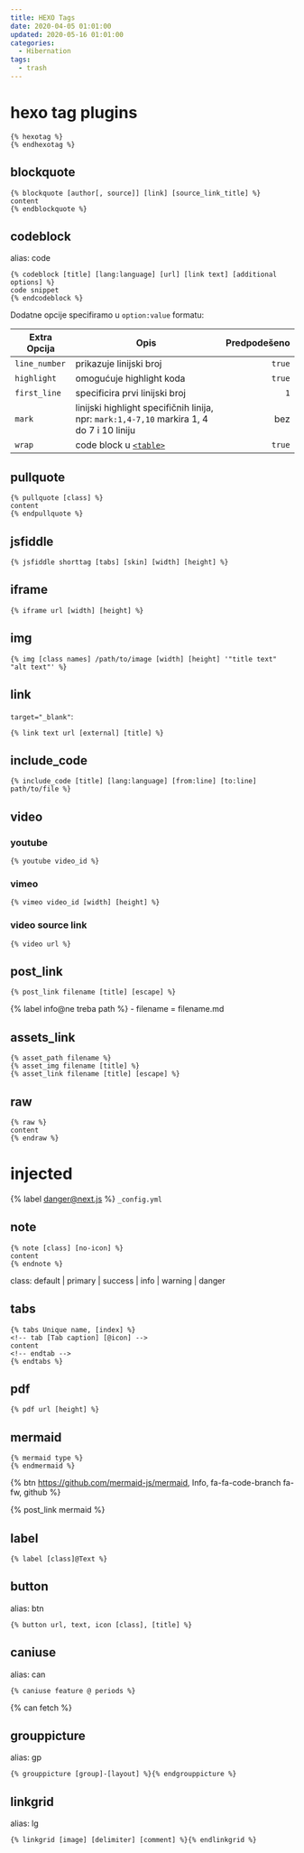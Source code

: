 ```yaml
---
title: HEXO Tags
date: 2020-04-05 01:01:00
updated: 2020-05-16 01:01:00
categories:
  - Hibernation
tags:
  - trash
---
```



# hexo tag plugins

```
{% hexotag %}
{% endhexotag %}
```
<!--more-->

##  blockquote

```
{% blockquote [author[, source]] [link] [source_link_title] %}
content
{% endblockquote %}
```


##  codeblock

alias: code

```
{% codeblock [title] [lang:language] [url] [link text] [additional options] %}
code snippet
{% endcodeblock %}
```

Dodatne opcije specifiramo u `option:value` formatu:

| Extra Opcija | Opis | Predpodešeno  |
| --- | --- | --: |
| `line_number` | prikazuje linijski broj | `true` |
| `highlight` | omogućuje highlight koda | `true` |
| `first_line` | specificira prvi linijski broj | `1` |
| `mark` | linijski highlight specifičnih linija, npr: `mark:1,4-7,10` markira 1, 4 do 7 i 10 liniju |  bez  |
| `wrap` | code block u [`<table>`](https://developer.mozilla.org/en-US/docs/Web/HTML/Element/table) | `true` |


##  pullquote

```
{% pullquote [class] %}
content
{% endpullquote %}
```


##  jsfiddle

```
{% jsfiddle shorttag [tabs] [skin] [width] [height] %}
```


##  iframe

```
{% iframe url [width] [height] %}
```


##  img

```
{% img [class names] /path/to/image [width] [height] '"title text" "alt text"' %}
```


## link

`target="_blank"`:

```
{% link text url [external] [title] %}
```

##  include_code

```
{% include_code [title] [lang:language] [from:line] [to:line] path/to/file %}
```

##  video

###  youtube

```
{% youtube video_id %}
```

###  vimeo

```
{% vimeo video_id [width] [height] %}
```

###  video source link

```
{% video url %}
```


##  post_link

```
{% post_link filename [title] [escape] %}
```

{% label info@ne treba path %} - filename = filename.md



## assets_link

```
{% asset_path filename %}
{% asset_img filename [title] %}
{% asset_link filename [title] [escape] %}
```


## raw

```
{% raw %}
content
{% endraw %}
```

# injected

{% label danger@next.js  %} `_config.yml`


##  note

```
{% note [class] [no-icon] %}
content
{% endnote %}
```

class: default | primary | success | info | warning | danger


##  tabs

```
{% tabs Unique name, [index] %}
<!-- tab [Tab caption] [@icon] -->
content
<!-- endtab -->
{% endtabs %}
```

##  pdf

```
{% pdf url [height] %}
```

##  mermaid

```
{% mermaid type %}
{% endmermaid %}
```

{% btn https://github.com/mermaid-js/mermaid, Info, fa-fa-code-branch fa-fw, github %}

{% post_link mermaid %}

##  label

```
{% label [class]@Text %}
```

## button

alias: btn

```
{% button url, text, icon [class], [title] %}
```


##  caniuse

alias: can

```
{% caniuse feature @ periods %}
```

{%  can fetch %}


##  grouppicture

alias: gp

```
{% grouppicture [group]-[layout] %}{% endgrouppicture %}
```


##  linkgrid

alias: lg

```
{% linkgrid [image] [delimiter] [comment] %}{% endlinkgrid %}
```
